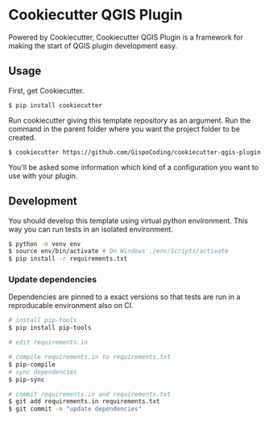 # Cookiecutter QGIS Plugin

Powered by Cookiecutter, Cookiecutter QGIS Plugin is a framework for making the start of QGIS plugin development easy.

## Usage

First, get Cookiecutter.
```shell
$ pip install cookiecutter
```

Run cookiecutter giving this template repository as an argument. Run the command in the parent folder where you want the project folder to be created.
```shell
$ cookiecutter https://github.com/GispoCoding/cookiecutter-qgis-plugin
```

You'll be asked some information which kind of a configuration you want to use with your plugin.

## Development

You should develop this template using virtual python environment. This way you can run tests in an isolated environment.

```bash
$ python -m venv env
$ source env/bin/activate # On Windows ./env/Scripts/activate
$ pip install -r requirements.txt
```

### Update dependencies
Dependencies are pinned to a exact versions so that tests are run in a reproducable environment also on CI.

```bash
# install pip-tools
$ pip install pip-tools

# edit requirements.in

# compile requirements.in to requirements.txt
$ pip-compile
# sync dependencies
$ pip-sync

# commit requirements.in and requirements.txt
$ git add requirements.in requirements.txt
$ git commit -m "update dependencies"
```
